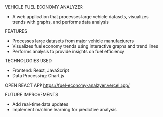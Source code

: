 VEHICLE FUEL ECONOMY ANALYZER
- A web application that processes large vehicle datasets, visualizes trends with graphs, and performs data analysis

FEATURES
- Processes large datasets from major vehicle manufacturers
- Visualizes fuel economy trends using interactive graphs and trend lines
- Performs analysis to provide insights on fuel efficiency

TECHNOLOGIES USED
- Frontend: React, JavaScript
- Data Processing: Chart.js

OPEN REACT APP
https://fuel-economy-analzyer.vercel.app/

FUTURE IMPROVEMENTS
- Add real-time data updates
- Implement machine learning for predictive analysis
